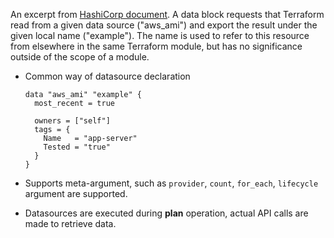 An excerpt from [HashiCorp document](https://developer.hashicorp.com/terraform/language/data-sources). A data block requests that Terraform read from a given data source ("aws_ami") and export the result under the given local name ("example"). The name is used to refer to this resource from elsewhere in the same Terraform module, but has no significance outside of the scope of a module.

- Common way of datasource declaration

  ```
  data "aws_ami" "example" {
    most_recent = true
  
    owners = ["self"]
    tags = {
      Name   = "app-server"
      Tested = "true"
    }
  }
  ```

- Supports meta-argument, such as `provider`, `count`, `for_each`, `lifecycle` argument are supported.
- Datasources are executed during **plan** operation, actual API calls are made to retrieve data.
